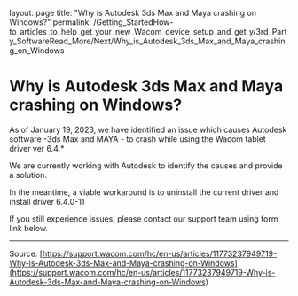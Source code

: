 layout: page
title: "Why is Autodesk 3ds Max and Maya crashing on Windows?"
permalink: /Getting_StartedHow-to_articles_to_help_get_your_new_Wacom_device_setup_and_get_y/3rd_Party_SoftwareRead_More/Next/Why_is_Autodesk_3ds_Max_and_Maya_crashing_on_Windows

# Why is Autodesk 3ds Max and Maya crashing on Windows?

As of January 19, 2023, we have identified an issue which causes Autodesk software -3ds Max and MAYA - to crash while using the Wacom tablet driver ver 6.4.*


We are currently working with Autodesk to identify the causes and provide a solution. 


In the meantime, a viable workaround is to uninstall the current driver and install driver 6.4.0-11



If you still experience issues, please contact our support team using form link below.

---
Source: [https://support.wacom.com/hc/en-us/articles/11773237949719-Why-is-Autodesk-3ds-Max-and-Maya-crashing-on-Windows](https://support.wacom.com/hc/en-us/articles/11773237949719-Why-is-Autodesk-3ds-Max-and-Maya-crashing-on-Windows)
